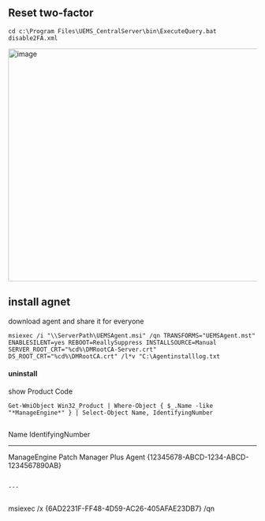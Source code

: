 ## Reset two-factor
```
cd c:\Program Files\UEMS_CentralServer\bin\ExecuteQuery.bat disable2FA.xml
```
<img width="667" height="471" alt="image" src="https://github.com/user-attachments/assets/f0fc7105-9c84-4d50-b767-b2d840891802" />

## install agnet 
download agent and share it for everyone
```
msiexec /i "\\ServerPath\UEMSAgent.msi" /qn TRANSFORMS="UEMSAgent.mst" ENABLESILENT=yes REBOOT=ReallySuppress INSTALLSOURCE=Manual SERVER_ROOT_CRT="%cd%\DMRootCA-Server.crt" DS_ROOT_CRT="%cd%\DMRootCA.crt" /l*v "C:\Agentinstalllog.txt
```
#### uninstall
show Product Code
```
Get-WmiObject Win32_Product | Where-Object { $_.Name -like "*ManageEngine*" } | Select-Object Name, IdentifyingNumber
```
```

```
Name                           IdentifyingNumber
----                           -----------------
ManageEngine Patch Manager Plus Agent  {12345678-ABCD-1234-ABCD-1234567890AB}
```

---


```
msiexec /x {6AD2231F-FF48-4D59-AC26-405AFAE23DB7} /qn
```
